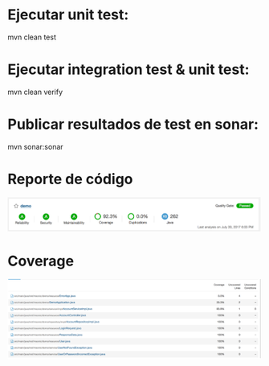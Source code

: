 # Ejecutar unit test:

mvn clean test

# Ejecutar integration test & unit test:

mvn clean verify

# Publicar resultados de test en sonar:

mvn sonar:sonar

# Reporte de código
![img](https://github.com/mzegarras/SonarTest/blob/master/reporte.png)

# Coverage
![img](https://github.com/mzegarras/SonarTest/blob/master/coverage.png)
